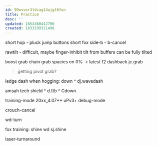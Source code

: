 ```yaml
---
id: 99wsver3ldcag14ajgt6fon
title: Practice
desc: ''
updated: 1654360442706
created: 1633199321496
---
```


short hop - pluck jump buttons
short fox side-b - b-cancel

rawtilt - difficult, maybe finger-inhibit
tilt from buffers can be fully tilted

boost grab
chain grab
  spacies on 0% -> latest f2 dashback jc.grab
  > getting pivot grab?

ledge dash
when hogging:
down ^ dj.wavedash

amsah tech
shield ^ d.f/b  ^ Cdown

training-mode
20xx_4.07++
uPv3+
debug-mode

crouch-cancel

wd-turn

fox training:
shine
wd
sj.shine

laser-turnaround
